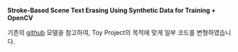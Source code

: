 **Stroke-Based Scene Text Erasing Using Synthetic Data for Training + OpenCV**

기존의 [github](https://github.com/tzm-tora/Stroke-Based-Scene-Text-Erasing) 모델을 참고하여, Toy Project의 목적에 맞게 일부 코드를 변형하였습니다.
